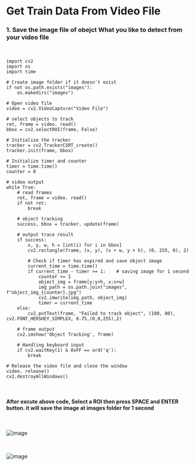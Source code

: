 # Get Train Data From Video File 

### 1. Save the image file of obejct What you like to detect from your video file

<br/>

    import cv2
    import os
    import time

    # Create image folder if it doesn't exist
    if not os.path.exists("images"):
        os.makedirs("images")

    # Open video file
    video = cv2.VideoCapture("Video File")

    # select objects to track
    ret, frame = video. read()
    bbox = cv2.selectROI(frame, False)

    # Initialize the tracker
    tracker = cv2.TrackerCSRT_create()
    tracker.init(frame, bbox)

    # Initialize timer and counter
    timer = time.time() 
    counter = 0

    # video output
    while True:
        # read frames
        ret, frame = video. read()
        if not ret:
            break
    
        # object tracking
        success, bbox = tracker. update(frame)
    
        # output trace result
        if success:
            x, y, w, h = [int(i) for i in bbox]
            cv2.rectangle(frame, (x, y), (x + w, y + h), (0, 255, 0), 2)
        
            # Check if timer has expired and save object image
            current_time = time.time()
            if current_time - timer >= 1:    # saving image for 1 second
                counter += 1
                object_img = frame[y:y+h, x:x+w]
                img_path = os.path.join("images", f"object_img_{counter}.jpg")
                cv2.imwrite(img_path, object_img)
                timer = current_time
        else:
            cv2.putText(frame, "Failed to track object", (100, 80), cv2.FONT_HERSHEY_SIMPLEX, 0.75,(0,0,255),2)
    
        # frame output
        cv2.imshow('Object Tracking', frame)
        
        # Handling keyboard input
        if cv2.waitKey(1) & 0xFF == ord('q'):
            break

    # Release the video file and close the window
    video. release()
    cv2.destroyAllWindows()
   
<br/>

#### After excute above code,  Select a ROI then press SPACE and ENTER button.  it will save the image at images folder for 1 second

<br/>

![image](https://user-images.githubusercontent.com/122161666/231761598-60b945fc-ef0b-4c80-a982-e2d667a1ca06.png)

<br/>

![image](https://user-images.githubusercontent.com/122161666/231630566-a022b437-d6fa-4eb5-8045-f1eebc9df8f7.png)




